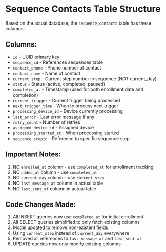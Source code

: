 # Sequence Contacts Table Structure

Based on the actual database, the `sequence_contacts` table has these columns:

## Columns:
- `id` - UUID primary key
- `sequence_id` - References sequences table
- `contact_phone` - Phone number of contact
- `contact_name` - Name of contact
- `current_step` - Current step number in sequence (NOT current_day)
- `status` - Status (active, completed, paused)
- `completed_at` - Timestamp (used for both enrollment date and completion)
- `current_trigger` - Current trigger being processed
- `next_trigger_time` - When to process next trigger
- `processing_device_id` - Device currently processing
- `last_error` - Last error message if any
- `retry_count` - Number of retries
- `assigned_device_id` - Assigned device
- `processing_started_at` - When processing started
- `sequence_stepid` - Reference to specific sequence step

## Important Notes:
1. NO `enrolled_at` column - use `completed_at` for enrollment tracking
2. NO `added_at` column - use `completed_at`
3. NO `current_day` column - use `current_step`
4. NO `last_message_at` column in actual table
5. NO `last_sent_at` column in actual table

## Code Changes Made:
1. All INSERT queries now use `completed_at` for initial enrollment
2. All SELECT queries simplified to only fetch existing columns
3. Model updated to remove non-existent fields
4. Using `current_step` instead of `current_day` everywhere
5. Removed all references to `last_message_at` and `last_sent_at`
6. UPDATE queries now only modify existing columns
